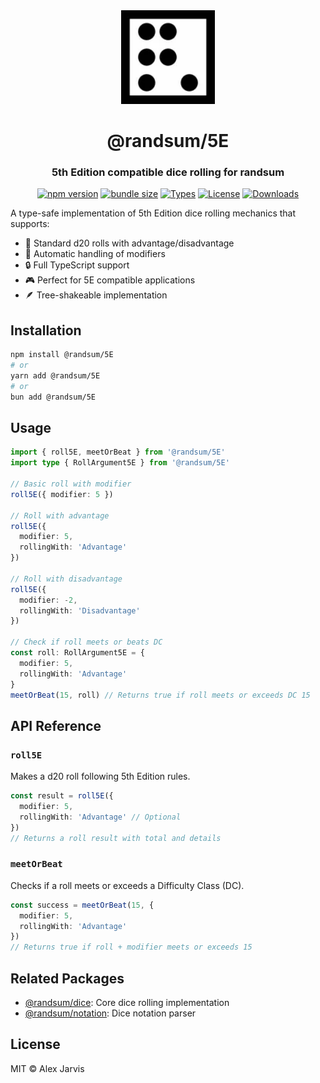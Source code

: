 <div align="center">
  <img width="150" height="150" src="https://raw.githubusercontent.com/RANDSUM/randsum/main/icon.webp">
  <h1>@randsum/5E</h1>
  <h3>5th Edition compatible dice rolling for randsum</h3>

[![npm version](https://img.shields.io/npm/v/@randsum/5E)](https://www.npmjs.com/package/@randsum/5E)
[![bundle size](https://img.shields.io/bundlephobia/minzip/@randsum/5E)](https://bundlephobia.com/package/@randsum/5E)
[![Types](https://img.shields.io/npm/types/@randsum/5E)](https://www.npmjs.com/package/@randsum/5E)
[![License](https://img.shields.io/npm/l/@randsum/5E)](https://github.com/RANDSUM/randsum/blob/main/LICENSE)
[![Downloads](https://img.shields.io/npm/dm/@randsum/5E)](https://www.npmjs.com/package/@randsum/5E)

</div>

A type-safe implementation of 5th Edition dice rolling mechanics that supports:

- 🎲 Standard d20 rolls with advantage/disadvantage
- 🎯 Automatic handling of modifiers
- 🔒 Full TypeScript support
- 🎮 Perfect for 5E compatible applications
- 🪶 Tree-shakeable implementation

## Installation

```bash
npm install @randsum/5E
# or
yarn add @randsum/5E
# or
bun add @randsum/5E
```

## Usage

```typescript
import { roll5E, meetOrBeat } from '@randsum/5E'
import type { RollArgument5E } from '@randsum/5E'

// Basic roll with modifier
roll5E({ modifier: 5 })

// Roll with advantage
roll5E({
  modifier: 5,
  rollingWith: 'Advantage'
})

// Roll with disadvantage
roll5E({
  modifier: -2,
  rollingWith: 'Disadvantage'
})

// Check if roll meets or beats DC
const roll: RollArgument5E = {
  modifier: 5,
  rollingWith: 'Advantage'
}
meetOrBeat(15, roll) // Returns true if roll meets or exceeds DC 15
```

## API Reference

### `roll5E`

Makes a d20 roll following 5th Edition rules.

```typescript
const result = roll5E({
  modifier: 5,
  rollingWith: 'Advantage' // Optional
})
// Returns a roll result with total and details
```

### `meetOrBeat`

Checks if a roll meets or exceeds a Difficulty Class (DC).

```typescript
const success = meetOrBeat(15, {
  modifier: 5,
  rollingWith: 'Advantage'
})
// Returns true if roll + modifier meets or exceeds 15
```

## Related Packages

- [@randsum/dice](https://github.com/RANDSUM/randsum/tree/main/packages/dice): Core dice rolling implementation
- [@randsum/notation](https://github.com/RANDSUM/randsum/tree/main/packages/notation): Dice notation parser

## License

MIT © Alex Jarvis
